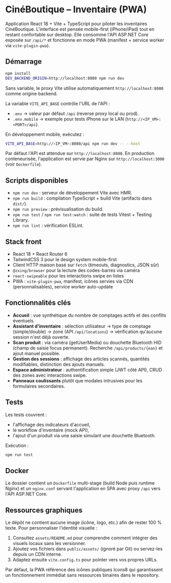 # CinéBoutique – Inventaire (PWA)

Application React 18 + Vite + TypeScript pour piloter les inventaires CinéBoutique. L'interface est pensée mobile-first (iPhone/iPad) tout en restant confortable sur desktop. Elle consomme l'API ASP.NET Core exposée sur `/api/*` et fonctionne en mode PWA (manifest + service worker via `vite-plugin-pwa`).

## Démarrage

```bash
npm install
DEV_BACKEND_ORIGIN=http://localhost:8080 npm run dev
```

Sans variable, le proxy Vite utilise automatiquement `http://localhost:8080` comme origine backend.

La variable `VITE_API_BASE` contrôle l'URL de l'API :

- `.env` → valeur par défaut `/api` (reverse proxy local ou prod).
- `.env.mobile` → exemple pour tests iPhone sur le LAN (`http://<IP_VM>:<PORT>/api`).

En développement mobile, exécutez :

```bash
VITE_API_BASE=http://<IP_VM>:8080/api npm run dev -- --host
```

Par défaut l'API est attendue sur `http://localhost:8080`. En production conteneurisée, l'application est servie par Nginx sur `http://localhost:3000` (voir `Dockerfile`).

## Scripts disponibles

- `npm run dev` : serveur de développement Vite avec HMR.
- `npm run build` : compilation TypeScript + build Vite (artifacts dans `dist/`).
- `npm run preview` : prévisualisation du build.
- `npm run test` / `npm run test:watch` : suite de tests Vitest + Testing Library.
- `npm run lint` : vérification ESLint.

## Stack front

- React 18 + React Router 6
- TailwindCSS 3 pour le design system mobile-first
- Client HTTP maison basé sur `fetch` (timeouts, diagnostics, JSON sûr)
- `@zxing/browser` pour la lecture des codes-barres via caméra
- `react-swipeable` pour les interactions swipe en listes
- PWA : `vite-plugin-pwa`, manifest, icônes servies via CDN (personnalisables), service worker auto-update

## Fonctionnalités clés

- **Accueil** : vue synthétique du nombre de comptages actifs et des conflits éventuels.
- **Assistant d'inventaire** : sélection utilisateur → type de comptage (simple/double) → zone (API `/api/locations`) → vérification qu'aucune session n'est déjà ouverte.
- **Scan produit** : via caméra (getUserMedia) ou douchette Bluetooth HID (champ de saisie focus permanent). Recherche `/api/products/{ean}` et ajout manuel possible.
- **Gestion des sessions** : affichage des articles scannés, quantités modifiables, distinction des ajouts manuels.
- **Espace administrateur** : authentification simple (JWT côté API), CRUD des zones avec interactions swipe.
- **Panneaux coulissants** plutôt que modales intrusives pour les formulaires secondaires.

## Tests

Les tests couvrent :

- l'affichage des indicateurs d'accueil,
- le workflow d'inventaire (mock API),
- l'ajout d'un produit via une saisie simulant une douchette Bluetooth.

Exécution :

```bash
npm run test
```

## Docker

Le dossier contient un `Dockerfile` multi-stage (build Node puis runtime Nginx) et un `nginx.conf` servant l'application en SPA avec proxy `/api` vers l'API ASP.NET Core.

## Ressources graphiques

Le dépôt ne contient aucune image (icône, logo, etc.) afin de rester 100 % texte. Pour personnaliser l'identité visuelle :

1. Consultez `assets/README.md` pour comprendre comment intégrer des visuels locaux sans les versionner.
2. Ajoutez vos fichiers dans `public/assets/` (ignoré par Git) ou servez-les depuis un CDN interne.
3. Adaptez ensuite `vite.config.ts` pour pointer vers vos propres URLs.

Par défaut, la PWA référence des icônes publiques Icons8 qui garantissent un fonctionnement immédiat sans ressources binaires dans le repository.
